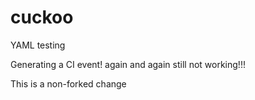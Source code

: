 # cuckoo
YAML testing

Generating a CI event!
again
and again
still not working!!!

This is a non-forked change
